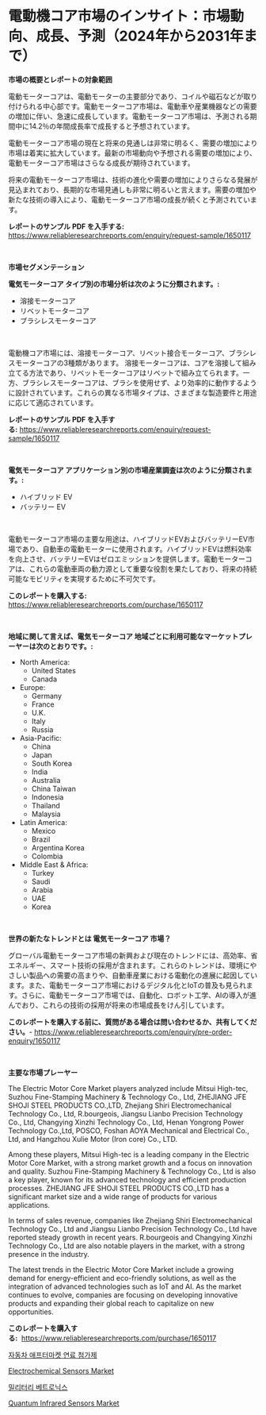 <p><h1>電動機コア市場のインサイト：市場動向、成長、予測（2024年から2031年まで）</h1></p><p><strong>市場の概要とレポートの対象範囲</strong></p>
<p><p>電動モーターコアは、電動モーターの主要部分であり、コイルや磁石などが取り付けられる中心部です。電動モーターコア市場は、電動車や産業機器などの需要の増加に伴い、急速に成長しています。電動モーターコア市場は、予測される期間中に14.2％の年間成長率で成長すると予想されています。</p><p>電動モーターコア市場の現在と将来の見通しは非常に明るく、需要の増加により市場は着実に拡大しています。最新の市場動向や予想される需要の増加により、電動モーターコア市場はさらなる成長が期待されています。</p><p>将来の電動モーターコア市場は、技術の進化や需要の増加によりさらなる発展が見込まれており、長期的な市場見通しも非常に明るいと言えます。需要の増加や新たな技術の導入により、電動モーターコア市場の成長が続くと予測されています。</p></p>
<p><strong>レポートのサンプル PDF を入手する:</strong> <a href="https://www.reliableresearchreports.com/enquiry/request-sample/1650117">https://www.reliableresearchreports.com/enquiry/request-sample/1650117</a></p>
<p>&nbsp;</p>
<p><strong>市場セグメンテーション</strong></p>
<p><strong>電気モーターコア タイプ別の市場分析は次のように分類されます。:</strong></p>
<p><ul><li>溶接モーターコア</li><li>リベットモーターコア</li><li>ブラシレスモーターコア</li></ul></p>
<p>&nbsp;</p>
<p><p>電動機コア市場には、溶接モーターコア、リベット接合モーターコア、ブラシレスモーターコアの3種類があります。 溶接モーターコアは、コアを溶接して組み立てる方法であり、リベットモーターコアはリベットで組み立てられます。一方、ブラシレスモーターコアは、ブラシを使用せず、より効率的に動作するように設計されています。これらの異なる市場タイプは、さまざまな製造要件と用途に応じて適応されています。</p></p>
<p><strong>レポートのサンプル PDF を入手する:</strong>&nbsp;<a href="https://www.reliableresearchreports.com/enquiry/request-sample/1650117">https://www.reliableresearchreports.com/enquiry/request-sample/1650117</a></p>
<p>&nbsp;</p>
<p><strong> 電気モーターコア アプリケーション別の市場産業調査は次のように分類されます。:</strong></p>
<p><ul><li>ハイブリッド EV</li><li>バッテリー EV</li></ul></p>
<p>&nbsp;</p>
<p><p>電動モーターコア市場の主要な用途は、ハイブリッドEVおよびバッテリーEV市場であり、自動車の電動モーターに使用されます。ハイブリッドEVは燃料効率を向上させ、バッテリーEVはゼロエミッションを提供します。電動モーターコアは、これらの電動車両の動力源として重要な役割を果たしており、将来の持続可能なモビリティを実現するために不可欠です。</p></p>
<p><strong>このレポートを購入する:</strong>&nbsp; <a href="https://www.reliableresearchreports.com/purchase/1650117">https://www.reliableresearchreports.com/purchase/1650117</a></p>
<p>&nbsp;</p>
<p><strong>地域に関して言えば、電気モーターコア 地域ごとに利用可能なマーケットプレーヤーは次のとおりです。:</strong></p>
<p><ul>
    <li>
        North America:
        <ul>
            <li>United States</li>
            <li>Canada</li>
        </ul>
    </li>
    <li>
        Europe:
        <ul>
            <li>Germany</li>
            <li>France</li>
            <li>U.K.</li>
            <li>Italy</li>
            <li>Russia</li>
        </ul>
    </li>
    <li>
        Asia-Pacific:
        <ul>
            <li>China</li>
            <li>Japan</li>
            <li>South Korea</li>
            <li>India</li>
            <li>Australia</li>
            <li>China Taiwan</li>
            <li>Indonesia</li>
            <li>Thailand</li>
            <li>Malaysia</li>
        </ul>
    </li>
    <li>
        Latin America:
        <ul>
            <li>Mexico</li>
            <li>Brazil</li>
            <li>Argentina Korea</li>
            <li>Colombia</li>
        </ul>
    </li>
    <li>
        Middle East & Africa:
        <ul>
            <li>Turkey</li>
            <li>Saudi</li>
            <li>Arabia</li>
            <li>UAE</li>
            <li>Korea</li>
        </ul>
    </li>
    </ul></p>
<p>&nbsp;</p>
<p><strong>世界の新たなトレンドとは 電気モーターコア 市場？</strong></p>
<p><p>グローバル電動モーターコア市場の新興および現在のトレンドには、高効率、省エネルギー、スマート技術の採用が含まれます。これらのトレンドは、環境にやさしい製品への需要の高まりや、自動車産業における電動化の進展に起因しています。また、電動モーターコア市場におけるデジタル化とIoTの普及も見られます。さらに、電動モーターコア市場では、自動化、ロボット工学、AIの導入が進んでおり、これらの技術の採用が将来の市場成長をけん引しています。</p></p>
<p><strong>このレポートを購入する前に、質問がある場合は問い合わせるか、共有してください。</strong>- <a href="https://www.reliableresearchreports.com/enquiry/pre-order-enquiry/1650117">https://www.reliableresearchreports.com/enquiry/pre-order-enquiry/1650117</a></p>
<p>&nbsp;</p>
<p><strong>主要な市場プレーヤー</strong></p>
<p><p>The Electric Motor Core Market players analyzed include Mitsui High-tec, Suzhou Fine-Stamping Machinery & Technology Co., Ltd, ZHEJIANG JFE SHOJI STEEL PRODUCTS CO.,LTD, Zhejiang Shiri Electromechanical Technology Co., Ltd, R.bourgeois, Jiangsu Lianbo Precision Technology Co., Ltd, Changying Xinzhi Technology Co., Ltd, Henan Yongrong Power Technology Co.,Ltd, POSCO, Foshan AOYA Mechanical and Electrical Co., Ltd, and Hangzhou Xulie Motor (Iron core) Co., LTD.</p><p>Among these players, Mitsui High-tec is a leading company in the Electric Motor Core Market, with a strong market growth and a focus on innovation and quality. Suzhou Fine-Stamping Machinery & Technology Co., Ltd is also a key player, known for its advanced technology and efficient production processes. ZHEJIANG JFE SHOJI STEEL PRODUCTS CO.,LTD has a significant market size and a wide range of products for various applications.</p><p>In terms of sales revenue, companies like Zhejiang Shiri Electromechanical Technology Co., Ltd and Jiangsu Lianbo Precision Technology Co., Ltd have reported steady growth in recent years. R.bourgeois and Changying Xinzhi Technology Co., Ltd are also notable players in the market, with a strong presence in the industry.</p><p>The latest trends in the Electric Motor Core Market include a growing demand for energy-efficient and eco-friendly solutions, as well as the integration of advanced technologies such as IoT and AI. As the market continues to evolve, companies are focusing on developing innovative products and expanding their global reach to capitalize on new opportunities.</p></p>
<p><strong>このレポートを購入する:</strong>&nbsp;&nbsp;<a href="https://www.reliableresearchreports.com/purchase/1650117">https://www.reliableresearchreports.com/purchase/1650117</a></p>
<p><p><a href="https://github.com/TimmyMann6767/Market-Research-Report-List-1/blob/main/60604119309.md">자동차 애프터마켓 연료 첨가제</a></p><p><a href="https://github.com/kufem1/Market-Research-Report-List-1/blob/main/electrochemical-sensors-market.md">Electrochemical Sensors Market</a></p><p><a href="https://github.com/JeromeRtyau89966/Market-Research-Report-List-1/blob/main/89139329310.md">밀리터리 베트로닉스</a></p><p><a href="https://github.com/kosella/Market-Research-Report-List-2/blob/main/quantum-infrared-sensors-market.md">Quantum Infrared Sensors Market</a></p></p>